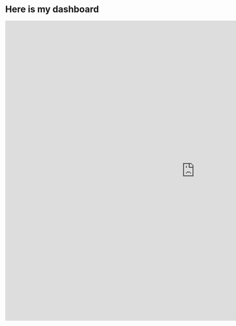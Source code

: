 # Here is my dashboard

<iframe width="1200" height="950" frameborder="0" allowfullscreen src="https://insights.arcgis.com/#/embed/74b78a3374b648629f23f19a8ff70aad"></iframe>

